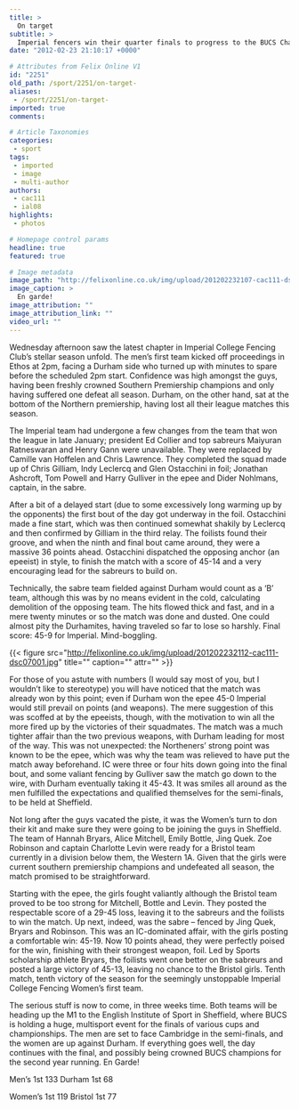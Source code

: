 ```yaml
---
title: >
  On target
subtitle: >
  Imperial fencers win their quarter finals to progress to the BUCS Championship final round to be held in Sheffield
date: "2012-02-23 21:10:17 +0000"

# Attributes from Felix Online V1
id: "2251"
old_path: /sport/2251/on-target-
aliases:
 - /sport/2251/on-target-
imported: true
comments:

# Article Taxonomies
categories:
 - sport
tags:
 - imported
 - image
 - multi-author
authors:
 - cac111
 - ial08
highlights:
 - photos

# Homepage control params
headline: true
featured: true

# Image metadata
image_path: "http://felixonline.co.uk/img/upload/201202232107-cac111-dsc06929.gif"
image_caption: >
  En garde!
image_attribution: ""
image_attribution_link: ""
video_url: ""
---
```


Wednesday afternoon saw the latest chapter in Imperial College Fencing Club’s stellar season unfold. The men’s first team kicked off proceedings in Ethos at 2pm, facing a Durham side who turned up with minutes to spare before the scheduled 2pm start. Confidence was high amongst the guys, having been freshly crowned Southern Premiership champions and only having suffered one defeat all season. Durham, on the other hand, sat at the bottom of the Northern premiership, having lost all their league matches this season.

The Imperial team had undergone a few changes from the team that won the league in late January; president Ed Collier and top sabreurs Maiyuran Ratneswaran and Henry Gann were unavailable. They were replaced by Camille van Hoffelen and Chris Lawrence. They completed the squad made up of Chris Gilliam, Indy Leclercq and Glen Ostacchini in foil; Jonathan Ashcroft, Tom Powell and Harry Gulliver in the epee and Dider Nohlmans, captain, in the sabre.

After a bit of a delayed start (due to some excessively long warming up by the opponents) the first bout of the day got underway in the foil. Ostacchini made a fine start, which was then continued somewhat shakily by Leclercq and then confirmed by Gilliam in the third relay. The foilists found their groove, and when the ninth and final bout came around, they were a massive 36 points ahead. Ostacchini dispatched the opposing anchor (an epeeist) in style, to finish the match with a score of 45-14 and a very encouraging lead for the sabreurs to build on.

Technically, the sabre team fielded against Durham would count as a ‘B’ team, although this was by no means evident in the cold, calculating demolition of the opposing team. The hits flowed thick and fast, and in a mere twenty minutes or so the match was done and dusted. One could almost pity the Durhamites, having traveled so far to lose so harshly. Final score: 45-9 for Imperial. Mind-boggling.

{{< figure src="http://felixonline.co.uk/img/upload/201202232112-cac111-dsc07001.jpg" title="" caption="" attr="" >}}

For those of you astute with numbers (I would say most of you, but I wouldn’t like to stereotype) you will have noticed that the match was already won by this point; even if Durham won the epee 45-0 Imperial would still prevail on points (and weapons). The mere suggestion of this was scoffed at by the epeeists, though, with the motivation to win all the more fired up by the victories of their squadmates. The match was a much tighter affair than the two previous weapons, with Durham leading for most of the way. This was not unexpected: the Northeners’ strong point was known to be the epee, which was why the team was relieved to have put the match away beforehand. IC were three or four hits down going into the final bout, and some valiant fencing by Gulliver saw the match go down to the wire, with Durham eventually taking it 45-43. It was smiles all around as the men fulfilled the expectations and qualified themselves for the semi-finals, to be held at Sheffield.

Not long after the guys vacated the piste, it was the Women’s turn to don their kit and make sure they were going to be joining the guys in Sheffield. The team of Hannah Bryars, Alice Mitchell, Emily Bottle, Jing Quek. Zoe Robinson and captain Charlotte Levin were ready for a Bristol team currently in a division below them, the Western 1A. Given that the girls were current southern premiership champions and undefeated all season, the match promised to be straightforward.

Starting with the epee, the girls fought valiantly although the Bristol team proved to be too strong for Mitchell, Bottle and Levin. They posted the respectable score of a 29-45 loss, leaving it to the sabreurs and the foilists to win the match. Up next, indeed, was the sabre – fenced by Jing Quek, Bryars and Robinson. This was an IC-dominated affair, with the girls posting a comfortable win: 45-19. Now 10 points ahead, they were perfectly poised for the win, finishing with their strongest weapon, foil. Led by Sports scholarship athlete Bryars, the foilists went one better on the sabreurs and posted a large victory of 45-13, leaving no chance to the Bristol girls. Tenth match, tenth victory of the season for the seemingly unstoppable Imperial College Fencing Women’s first team.

The serious stuff is now to come, in three weeks time. Both teams will be heading up the M1 to the English Institute of Sport in Sheffield, where BUCS is holding a huge, multisport event for the finals of various cups and championships. The men are set to face Cambridge in the semi-finals, and the women are up against Durham. If everything goes well, the day continues with the final, and possibly being crowned BUCS champions for the second year running.
 En Garde!

Men’s 1st 133
 Durham 1st 68

Women’s 1st 119
 Bristol 1st 77
